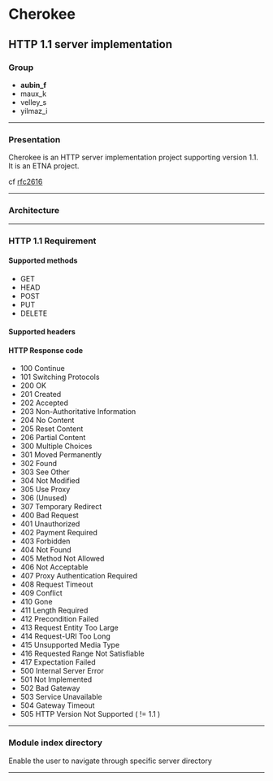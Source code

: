 # Cherokee

## HTTP 1.1 server implementation



### Group
- **aubin_f**
- maux_k
- velley_s
- yilmaz_i

***

### Presentation
Cherokee is an HTTP server implementation project supporting version 1.1.
It is an ETNA project.

cf [rfc2616](https://tools.ietf.org/html/rfc2616)
***

### Architecture

***

### HTTP 1.1 Requirement

#### Supported methods
* GET
* HEAD
* POST
* PUT
* DELETE
#### Supported headers

#### HTTP Response code
- 100 Continue
- 101 Switching Protocols
- 200 OK
- 201 Created
- 202 Accepted
- 203 Non-Authoritative Information
- 204 No Content
- 205 Reset Content
- 206 Partial Content
- 300 Multiple Choices
- 301 Moved Permanently
- 302 Found
- 303 See Other
- 304 Not Modified
- 305 Use Proxy
- 306 (Unused)
- 307 Temporary Redirect
- 400 Bad Request
- 401 Unauthorized
- 402 Payment Required
- 403 Forbidden
- 404 Not Found
- 405 Method Not Allowed
- 406 Not Acceptable
- 407 Proxy Authentication Required
- 408 Request Timeout
- 409 Conflict
- 410 Gone
- 411 Length Required
- 412 Precondition Failed
- 413 Request Entity Too Large
- 414 Request-URI Too Long
- 415 Unsupported Media Type
- 416 Requested Range Not Satisfiable
- 417 Expectation Failed
- 500 Internal Server Error
- 501 Not Implemented
- 502 Bad Gateway
- 503 Service Unavailable
- 504 Gateway Timeout
- 505 HTTP Version Not Supported ( != 1.1 )

***

### Module index directory
Enable the user to navigate through specific server directory
***